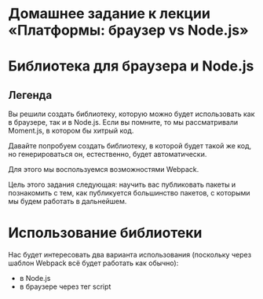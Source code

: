 # Домашнее задание к лекции «Платформы: браузер vs Node.js»

# Библиотека для браузера и Node.js
## Легенда
Вы решили создать библиотеку, которую можно будет использовать как в браузере, так и в Node.js. Если вы помните, то мы рассматривали Moment.js, в котором бы хитрый код.

Давайте попробуем создать библиотеку, в которой будет такой же код, но генерироваться он, естественно, будет автоматически.

Для этого мы воспользуемся возможностями Webpack.

Цель этого задания следующая: научить вас публиковать пакеты и познакомить с тем, как публикуется большинство пакетов, с которыми мы будем работать в дальнейшем.

# Использование библиотеки
Нас будет интересовать два варианта использования (поскольку через шаблон Webpack всё будет работать как обычно):

* в Node.js
* в браузере через тег script
